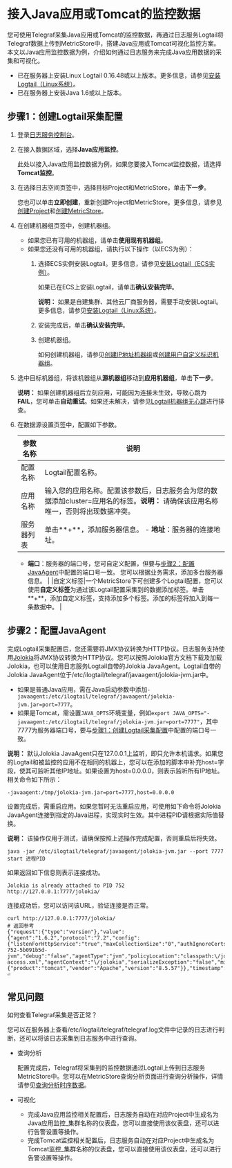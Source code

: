 # 接入Java应用或Tomcat的监控数据

您可使用Telegraf采集Java应用或Tomcat的监控数据，再通过日志服务Logtail将Telegraf数据上传到MetricStore中，搭建Java应用或Tomcat可视化监控方案。本文以Java应用监控数据为例，介绍如何通过日志服务来完成Java应用数据的采集和可视化。

-   已在服务器上安装Linux Logtail 0.16.48或以上版本。更多信息，请参见[安装Logtail（Linux系统）](/cn.zh-CN/数据采集/Logtail采集/安装/安装Logtail（Linux系统）.md)。
-   已在服务器上安装Java 1.6或以上版本。

## 步骤1：创建Logtail采集配置

1.  登录[日志服务控制台](https://sls.console.aliyun.com)。

2.  在接入数据区域，选择**Java应用监控**。

    此处以接入Java应用监控数据为例，如果您要接入Tomcat监控数据，请选择**Tomcat监控**。

3.  在选择日志空间页签中，选择目标Project和MetricStore，单击**下一步**。

    您也可以单击**立即创建**，重新创建Project和MetricStore。更多信息，请参见[创建Project](/cn.zh-CN/数据采集/准备工作/管理Project.md)和[创建MetricStore](/cn.zh-CN/时序存储/管理MetricStore.md)。

4.  在创建机器组页签中，创建机器组。

    -   如果您已有可用的机器组，请单击**使用现有机器组**。
    -   如果您还没有可用的机器组，请执行以下操作（以ECS为例）：
        1.  选择ECS实例安装Logtail。更多信息，请参见[安装Logtail（ECS实例）](/cn.zh-CN/数据采集/Logtail采集/安装/安装Logtail（ECS实例）.md)。

            如果已在ECS上安装Logtail，请单击**确认安装完毕**。

            **说明：** 如果是自建集群、其他云厂商服务器，需要手动安装Logtail。更多信息，请参见[安装Logtail（Linux系统）](/cn.zh-CN/数据采集/Logtail采集/安装/安装Logtail（Linux系统）.md#)。

        2.  安装完成后，单击**确认安装完毕**。
        3.  创建机器组。

            如何创建机器组，请参见[创建IP地址机器组](/cn.zh-CN/数据采集/Logtail采集/机器组/创建IP地址机器组.md)或[创建用户自定义标识机器组](/cn.zh-CN/数据采集/Logtail采集/机器组/创建用户自定义标识机器组.md)。

5.  选中目标机器组，将该机器组从**源机器组**移动到**应用机器组**，单击**下一步**。

    **说明：** 如果创建机器组后立刻应用，可能因为连接未生效，导致心跳为**FAIL**，您可单击**自动重试**。如果还未解决，请参见[Logtail机器组无心跳]()进行排查。

6.  在数据源设置页签中，配置如下参数。

    |参数名称|说明|
    |----|--|
    |配置名称|Logtail配置名称。|
    |应用名称|输入您的应用名称。配置该参数后，日志服务会为您的数据添加cluster=应用名的标签。**说明：** 请确保该应用名称唯一，否则将出现数据冲突。 |
    |服务器列表|单击**+**，添加服务器信息。    -   **地址**：服务器的连接地址。
    -   **端口**：服务器的端口号，您可自定义配置，但要与[步骤2：配置JavaAgent](#section_laa_pzb_g54)中配置的端口号一致。
您可以根据业务需求，添加多台服务器信息。 |
    |自定义标签|一个MetricStore下可创建多个Logtail配置，您可以使用**自定义标签**为通过该Logtail配置采集到的数据添加标签。单击**+**，添加自定义标签，支持添加多个标签。添加的标签将加入到每一条数据中。 |


## 步骤2：配置JavaAgent

完成Logtail采集配置后，您还需要将JMX协议转换为HTTP协议。日志服务支持使用[Jolokia](https://jolokia.org/)将JMX协议转换为HTTP协议。您可以按照Jolokia官方文档下载及加载Jolokia，也可以使用日志服务Logtail自带的Jolokia JavaAgent。Logtail自带的Jolokia JavaAgent位于/etc/ilogtail/telegraf/javaagent/jolokia-jvm.jar中。

-   如果是普通Java应用，需在Java启动参数中添加`-javaagent:/etc/ilogtail/telegraf/javaagent/jolokia-jvm.jar=port=7777`。
-   如果是Tomcat，需设置`JAVA_OPTS`环境变量，例如`export JAVA_OPTS="-javaagent:/etc/ilogtail/telegraf/jolokia-jvm.jar=port=7777"`，其中7777为服务器端口号，要与[步骤1：创建Logtail采集配置](#section_fzt_awy_pzh)中配置的端口号一致。

**说明：** 默认Jolokia JavaAgent只在127.0.0.1上监听，即只允许本机请求。如果您的Logtail和被监控的应用不在相同的机器上，您可以在添加的脚本中补充host=字段，使其可监听其他IP地址。如果设置为host=0.0.0.0，则表示监听所有IP地址。相关命令如下所示：

```
-javaagent:/tmp/jolokia-jvm.jar=port=7777,host=0.0.0.0
```

设置完成后，需重启应用。如果您暂时无法重启应用，可使用如下命令将Jolokia JavaAgent连接到指定的Java进程，实现实时生效。其中进程PID请根据实际值替换。

**说明：** 该操作仅用于测试，请确保按照上述操作完成配置，否则重启后将失效。

```
java -jar /etc/ilogtail/telegraf/javaagent/jolokia-jvm.jar --port 7777 start 进程PID
```

如果返回如下信息则表示连接成功。

```
Jolokia is already attached to PID 752
http://127.0.0.1:7777/jolokia/
```

连接成功后，您可以访问该URL，验证连接是否正常。

```
curl http://127.0.0.1:7777/jolokia/
# 返回参考
{"request":{"type":"version"},"value":{"agent":"1.6.2","protocol":"7.2","config":{"listenForHttpService":"true","maxCollectionSize":"0","authIgnoreCerts":"false","agentId":"30.43.124.186-752-5b091b5d-jvm","debug":"false","agentType":"jvm","policyLocation":"classpath:\/jolokia-access.xml","agentContext":"\/jolokia","serializeException":"false","mimeType":"text\/plain","maxDepth":"15","authMode":"basic","authMatch":"any","discoveryEnabled":"true","streaming":"true","canonicalNaming":"true","historyMaxEntries":"10","allowErrorDetails":"true","allowDnsReverseLookup":"true","realm":"jolokia","includeStackTrace":"true","maxObjects":"0","useRestrictorService":"false","debugMaxEntries":"100"},"info":{"product":"tomcat","vendor":"Apache","version":"8.5.57"}},"timestamp":1602663330,"status":200}⏎
```

## 常见问题

如何查看Telegraf采集是否正常？

您可以在服务器上查看/etc/ilogtail/telegraf/telegraf.log文件中记录的日志进行判断，还可以将该日志采集到日志服务中进行查询。

-   查询分析

    配置完成后，Telegraf将采集到的监控数据通过Logtail上传到日志服务MetricStore中。您可以在MetricStore查询分析页面进行查询分析操作，详情请参见[查询分析时序数据](/cn.zh-CN/时序存储/查询与分析/查询分析时序数据.md)。

-   可视化
    -   完成Java应用监控相关配置后，日志服务自动在对应Project中生成名为Java应用监控\_集群名称的仪表盘，您可以直接使用该仪表盘，还可以进行告警设置等操作。
    -   完成Tomcat监控相关配置后，日志服务自动在对应Project中生成名为Tomcat监控\_集群名称的仪表盘，您可以直接使用该仪表盘，还可以进行告警设置等操作。

